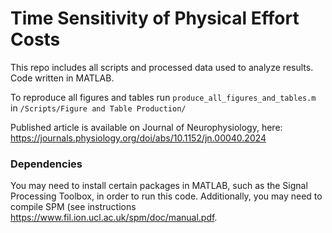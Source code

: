 # Time Sensitivity of Physical Effort Costs

This repo includes all scripts and processed data used to analyze results. Code written in MATLAB. 

To reproduce all figures and tables run ```produce_all_figures_and_tables.m``` in ```/Scripts/Figure and Table Production/```

Published article is available on Journal of Neurophysiology, here: https://journals.physiology.org/doi/abs/10.1152/jn.00040.2024 

### Dependencies
You may need to install certain packages in MATLAB, such as the Signal Processing Toolbox, in order to run this code.
Additionally, you may need to compile SPM (see instructions https://www.fil.ion.ucl.ac.uk/spm/doc/manual.pdf.

